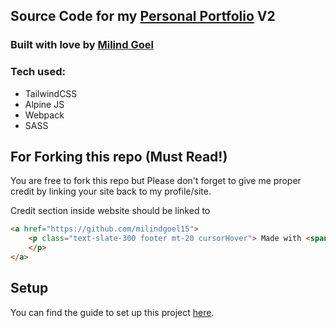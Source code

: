 ## Source Code for my [Personal Portfolio](https://milindgoel15.github.io) V2

### Built with love by <a href="https://github.com/milindgoel15">Milind Goel</a>

### Tech used:
- TailwindCSS
- Alpine JS
- Webpack
- SASS

## For Forking this repo (Must Read!)

You are free to fork this repo but Please don't forget to give me proper credit by linking your site back to my profile/site.

Credit section inside website should be linked to 

```html
<a href="https://github.com/milindgoel15">
    <p class="text-slate-300 footer mt-20 cursorHover"> Made with <span class="text-red-600">❤</span> by <span class="text-blue-600">Milind Goel</span>
    </p>
</a>
```

## Setup

You can find the guide to set up this project [here](https://gist.github.com/milindgoel15/19ad0e3bb2cf62a48ed05051e215ffe0).
